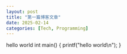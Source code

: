 ```yaml
---
layout: post
title: "第一篇博客文章"
date: 2025-02-14
categories: [Tech, Programming]
---
```


hello world
int main()
{
    printf("hello world\n");
}
